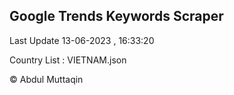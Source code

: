 

## Google Trends Keywords Scraper 
 
Last Update 13-06-2023 , 16:33:20

Country List :
VIETNAM.json



© Abdul Muttaqin 
